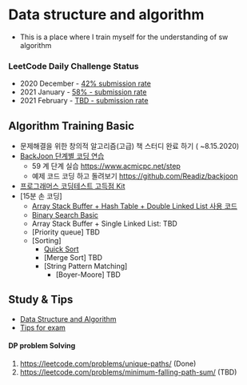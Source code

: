 # Data structure and algorithm
* This is a place where I train myself for the understanding of sw algorithm

### LeetCode Daily Challenge Status
* 2020 December - [42% submission rate](https://leetcode.com/explore/featured/card/december-leetcoding-challenge/)
* 2021 January - [58% - submission rate](https://leetcode.com/explore/featured/card/january-leetcoding-challenge-2021/)
* 2021 February - [TBD - submission rate](https://leetcode.com/explore/featured/card/february-leetcoding-challenge-2021/)

## Algorithm Training Basic
* 문제해결을 위한 창의적 알고리즘(고급) 책 스터디 완료 하기 ( ~8.15.2020)
* [BackJoon 단계별 코딩 연습](https://github.com/seock04/Uncertainty-Handler/tree/master/Data%20Structure%20and%20Algorithm)
  * 59 계 단계 실습 https://www.acmicpc.net/step
  * 예제 코드 코딩 하고 돌려보기 https://github.com/Readiz/backjoon 
* [프로그래머스 코딩테스트 고득점 Kit](https://programmers.co.kr/learn/challenges)
* [15분 손 코딩]
  * [Array Stack Buffer + Hash Table + Double Linked List 사용 코드](https://github.sec.samsung.net/hoseock-choi/softecPractice/tree/master/writing%20code%20in%2015%20min/Stack%20Buffer%20%2B%20HashTable%20%2B%20Double%20Linked%20List)
  * [Binary Search Basic](https://github.sec.samsung.net/hoseock-choi/softecPractice/blob/master/writing%20code%20in%2015%20min/BinarySearch/Practical_BinarySearch_example_Basic.cpp)
  * Array Stack Buffer + Single Linked List: TBD
  * [Priority queue] TBD
  * [Sorting] 
    * [Quick Sort](https://github.sec.samsung.net/hoseock-choi/softecPractice/blob/master/writing%20code%20in%2015%20min/BinarySearch/binarySearch%20and%20QuickSort_%EC%9D%B4%EB%A1%A0.cpp)
    * [Merge Sort] TBD
    * [String Pattern Matching]
      * [Boyer-Moore] TBD

## Study & Tips
* [Data Structure and Algorithm](https://github.com/seock04/Uncertainty-Handler/wiki/Data-Structure-and-Algorithm)
* [Tips for exam](https://github.com/seock04/Uncertainty-Handler/wiki/Tips-for-exam)


#### DP problem Solving
1. https://leetcode.com/problems/unique-paths/ (Done)
2. https://leetcode.com/problems/minimum-falling-path-sum/ (TBD)
